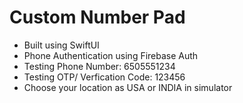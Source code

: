 # Custom Number Pad

- Built using SwiftUI
- Phone Authentication using Firebase Auth
- Testing Phone Number: 6505551234
- Testing OTP/ Verfication Code: 123456
- Choose your location as USA or INDIA in simulator
